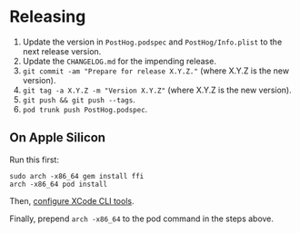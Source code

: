 # Releasing

1.  Update the version in `PostHog.podspec` and `PostHog/Info.plist` to the next release version.
2.  Update the `CHANGELOG.md` for the impending release.
3.  `git commit -am "Prepare for release X.Y.Z."` (where X.Y.Z is the new version).
4.  `git tag -a X.Y.Z -m "Version X.Y.Z"` (where X.Y.Z is the new version).
5.  `git push && git push --tags`.
6.  `pod trunk push PostHog.podspec`.

## On Apple Silicon

Run this first:

```
sudo arch -x86_64 gem install ffi
arch -x86_64 pod install
```

Then, [configure XCode CLI tools](https://stackoverflow.com/questions/29108172/how-do-i-fix-the-xcrun-unable-to-find-simctl-error).

Finally, prepend `arch -x86_64` to the pod command in the steps above.
